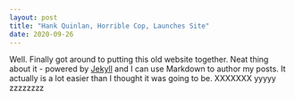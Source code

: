 ```yaml
---
layout: post
title: "Hank Quinlan, Horrible Cop, Launches Site"
date: 2020-09-26
---
```


Well. Finally got around to putting this old website together. Neat thing about it - powered by [Jekyll](http://jekyllrb.com) and I can use Markdown to author my posts. It actually is a lot easier than I thought it was going to be.
XXXXXXX
yyyyy
zzzzzzzz